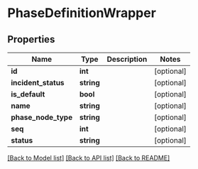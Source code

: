 # PhaseDefinitionWrapper

## Properties
Name | Type | Description | Notes
------------ | ------------- | ------------- | -------------
**id** | **int** |  | [optional] 
**incident_status** | **string** |  | [optional] 
**is_default** | **bool** |  | [optional] 
**name** | **string** |  | [optional] 
**phase_node_type** | **string** |  | [optional] 
**seq** | **int** |  | [optional] 
**status** | **string** |  | [optional] 

[[Back to Model list]](../README.md#documentation-for-models) [[Back to API list]](../README.md#documentation-for-api-endpoints) [[Back to README]](../README.md)


